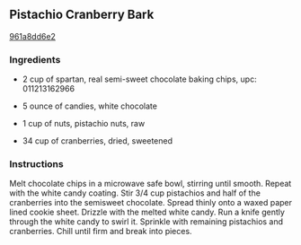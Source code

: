 ## Pistachio Cranberry Bark

[961a8dd6e2](http://www.food.com/recipe/pistachio-cranberry-bark-160290)

### Ingredients

 - 2 cup of spartan, real semi-sweet chocolate baking chips, upc: 011213162966

 - 5 ounce of candies, white chocolate

 - 1 cup of nuts, pistachio nuts, raw

 - 34 cup of cranberries, dried, sweetened

### Instructions

Melt chocolate chips in a microwave safe bowl, stirring until smooth. Repeat with the white candy coating. Stir 3/4 cup pistachios and half of the cranberries into the semisweet chocolate. Spread thinly onto a waxed paper lined cookie sheet. Drizzle with the melted white candy. Run a knife gently through the white candy to swirl it. Sprinkle with remaining pistachios and cranberries. Chill until firm and break into pieces.